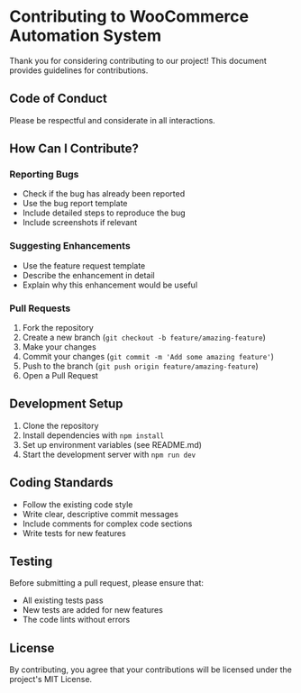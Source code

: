 # Contributing to WooCommerce Automation System

Thank you for considering contributing to our project! This document provides guidelines for contributions.

## Code of Conduct

Please be respectful and considerate in all interactions.

## How Can I Contribute?

### Reporting Bugs

- Check if the bug has already been reported
- Use the bug report template
- Include detailed steps to reproduce the bug
- Include screenshots if relevant

### Suggesting Enhancements

- Use the feature request template
- Describe the enhancement in detail
- Explain why this enhancement would be useful

### Pull Requests

1. Fork the repository
2. Create a new branch (`git checkout -b feature/amazing-feature`)
3. Make your changes
4. Commit your changes (`git commit -m 'Add some amazing feature'`)
5. Push to the branch (`git push origin feature/amazing-feature`)
6. Open a Pull Request

## Development Setup

1. Clone the repository
2. Install dependencies with `npm install`
3. Set up environment variables (see README.md)
4. Start the development server with `npm run dev`

## Coding Standards

- Follow the existing code style
- Write clear, descriptive commit messages
- Include comments for complex code sections
- Write tests for new features

## Testing

Before submitting a pull request, please ensure that:

- All existing tests pass
- New tests are added for new features
- The code lints without errors

## License

By contributing, you agree that your contributions will be licensed under the project's MIT License.